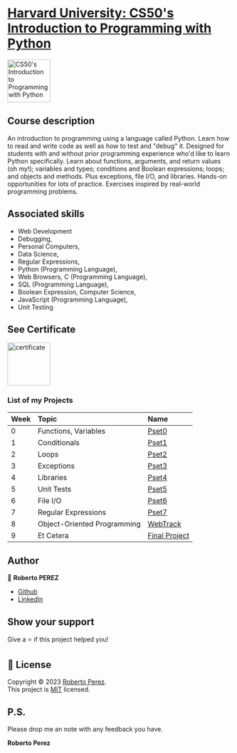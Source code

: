 # [Harvard University: CS50's Introduction to Programming with Python](https://pll.harvard.edu/course/cs50s-introduction-programming-python) 
 
<a href="https://github.com/PeJiR/Harvard-s-Professional-Certificate-in-Computer-Science-for-Python-Programming.git">
  <img class="CloudflareImage header-image d-none d-sm-inline optanon-category-C0001" src="https://prod-discovery.edx-cdn.org/cdn-cgi/image/width=378,height=auto,quality=85,format=webp/media/course/image/2cc794d0-316d-42f7-bbfd-25c34e4cd5df-033e46d516c0.png" loading="lazy" alt="CS50's Introduction to Programming with Python" data-ot-ignore=""width="96" height="96">
  </a>
  
## Course description

An introduction to programming using a language called Python. Learn how to read and write code as well as how to test and "debug" it. Designed for students with and without prior programming experience who'd like to learn Python specifically. Learn about functions, arguments, and return values (oh my!); variables and types; conditions and Boolean expressions; loops; and objects and methods. Plus exceptions, file I/O, and libraries. Hands-on opportunities for lots of practice. Exercises inspired by real-world programming problems.

## Associated skills
- Web Development
- Debugging,
- Personal Computers,
- Data Science,
- Regular Expressions,
- Python (Programming Language),
- Web Browsers, C (Programming Language),
- SQL (Programming Language),
- Boolean Expression, Computer Science,
- JavaScript (Programming Language),
- Unit Testing

## See Certificate

<a href="https://github.com/PeJiR/Harvard-s-Professional-Certificate-in-Computer-Science-for-Python-Programming/blob/main/CS50P%20%7C%20Introduction-to-Programming-with-Python/Certificate_CS50%20Python.pdf" target="_blank">
    <img src="https://raw.githubusercontent.com/PeJiR/Portfolio_Full.Stack.ASTRO/main/images/certificate_7858484.png" loading="lazy" alt="certificate" width="96" height="96">
</a>
 

### List of my Projects


| Week | Topic            | Name                       |
| :--- | :--------------- | :------------------------- |
| 0    | Functions, Variables              | [Pset0](https://github.com/PeJiR/Harvard-s-Professional-Certificate-in-Computer-Science-for-Python-Programming/tree/main/CS50P%20%7C%20Introduction-to-Programming-with-Python/Problem%20Set%200_%20Functions%2C%20Variables)             |
| 1    | Conditionals               | [Pset1](Pset1)             |
| 2    | Loops         | [Pset2](Pset2)             |
| 3    | Exceptions      | [Pset3](Pset3)             |
| 4    | Libraries         | [Pset4](Pset4)             |
| 5    | Unit Tests | [Pset5](Pset5)             |
| 6    | File I/O        | [Pset6](Pset6)             |
| 7    | Regular Expressions            | [Pset7](Pset7)             |
| 8    | Object-Oriented Programming    | [WebTrack](WebTrack)       |
| 9    | Et Cetera  | [Final Project](WebTrack)       |



## Author

👤 **Roberto PEREZ**

<!--- 
* [Website](https://pejir.github.io/robertoportfolio.io/ )
* [Twitter](https://twitter.com/pejir)--->
* [Github](https://github.com/pejir)
* [LinkedIn](https://linkedin.com/in/pejir)

<!---
## 🤝 Contributing

Contributions, issues and feature requests are welcome!<br />Feel free to check [issues page](pejir). You can also take a look at the [contributing guide](pejir).
---> 
 
## Show your support

Give a ⭐️ if this project helped you!

<!---
<a href="https://www.patreon.com/pejir">
  <img src="https://c5.patreon.com/external/logo/become_a_patron_button@2x.png" width="160">
</a>
--->

## 📝 License

Copyright © 2023 [Roberto Perez](https://github.com/PeJiR).<br />
This project is [MIT](https://opensource.org/license/mit/) licensed.


P.S.
------------

Please drop me an note with any feedback you have.

**Roberto Perez**
